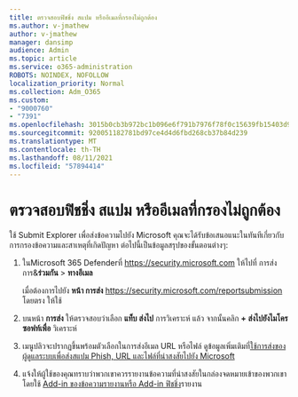 ```yaml
---
title: ตรวจสอบฟิชชิ่ง สแปม หรืออีเมลที่กรองไม่ถูกต้อง
ms.author: v-jmathew
author: v-jmathew
manager: dansimp
audience: Admin
ms.topic: article
ms.service: o365-administration
ROBOTS: NOINDEX, NOFOLLOW
localization_priority: Normal
ms.collection: Adm_O365
ms.custom:
- "9000760"
- "7391"
ms.openlocfilehash: 3015b0cb3b972bc1b096e6f791b7976f78f0c15639fb15403d9b0c134a09e1cf
ms.sourcegitcommit: 920051182781bd97ce4d4d6fbd268cb37b84d239
ms.translationtype: MT
ms.contentlocale: th-TH
ms.lasthandoff: 08/11/2021
ms.locfileid: "57894414"
---
```

# <a name="investigate-phishing-spam-or-incorrectly-filtered-email"></a>ตรวจสอบฟิชชิ่ง สแปม หรืออีเมลที่กรองไม่ถูกต้อง

ใช้ Submit Explorer เพื่อส่งข้อความไปยัง Microsoft คุณจะได้รับข้อเสนอแนะในทันทีเกี่ยวกับการกรองข้อความและสาเหตุที่เกิดปัญหา ต่อไปนี้เป็นข้อมูลสรุปของขั้นตอนต่างๆ:

1. ในMicrosoft 365 Defenderที่ <https://security.microsoft.com> ให้ไปที่ การส่งการ&**ร่วมกัน** \> **ทางอีเมล**

   เมื่อต้องการไปยัง **หน้า การส่ง** <https://security.microsoft.com/reportsubmission> โดยตรง ให้ใช้

2. บนหน้า **การส่ง** ให้ตรวจสอบว่าเลือก **แท็บ ส่งไป** การวิเคราะห์ แล้ว จากนั้นคลิก **+ ส่งไปยังไมโครซอฟท์เพื่อ** วิเคราะห์

3. เมนูปลิวจะปรากฏขึ้นพร้อมตัวเลือกในการส่งอีเมล URL หรือไฟล์ ดูข้อมูลเพิ่มเติมที่[ใช้การส่งของผู้ดูแลระบบเพื่อส่งสแปม Phish, URL และไฟล์ที่น่าสงสัยไปยัง Microsoft](https://docs.microsoft.com/microsoft-365/security/office-365-security/admin-submission)

4. แจ้งให้ผู้ใช้ของคุณทราบว่าพวกเขาควรรายงานข้อความที่น่าสงสัยในกล่องจดหมายเข้าของพวกเขาโดยใช้ [Add-in ของข้อความรายงานหรือ Add-in ฟิชชิ่ง](https://docs.microsoft.com/microsoft-365/security/office-365-security/enable-the-report-message-add-in)รายงาน
